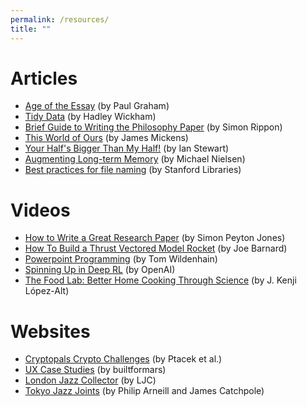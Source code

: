```yaml
---
permalink: /resources/
title: ""
---
```


# Articles
- <a href="http://www.paulgraham.com/essay.html" target="_blank">Age of the Essay</a> (by Paul Graham)
- <a href="https://vita.had.co.nz/papers/tidy-data.pdf" target="_blank">Tidy Data</a> (by Hadley Wickham)
- <a href="https://philosophy.fas.harvard.edu/files/phildept/files/brief_guide_to_writing_philosophy_paper.pdf" target="_blank">Brief Guide to Writing the Philosophy Paper</a> (by Simon Rippon)
- <a href="https://www.usenix.org/system/files/1401_08-12_mickens.pdf" target="_blank">This World of Ours</a> (by James Mickens)
- <a href="https://www.whydomath.org/Reading_Room_Material/ian_stewart/yourhalf.html" target="_blank">Your Half's Bigger Than My Half!</a> (by Ian Stewart)
- <a href="http://augmentingcognition.com/ltm.html" target="_blank">Augmenting Long-term Memory</a> (by Michael Nielsen)
- <a href="https://library.stanford.edu/research/data-management-services/data-best-practices/best-practices-file-naming" target="_blank">Best practices for file naming</a> (by Stanford Libraries)

# Videos
- <a href="https://www.microsoft.com/en-us/research/academic-program/write-great-research-paper/" target="_blank">How to Write a Great Research Paper</a> (by Simon Peyton Jones)
- <a href="https://youtu.be/4cw9K9yuIyU" target="_blank">How To Build a Thrust Vectored Model Rocket</a> (by Joe Barnard)
- <a href="https://youtu.be/_3loq22TxSc" target="_blank">Powerpoint Programming</a> (by Tom Wildenhain)
- <a href="https://youtu.be/fdY7dt3ijgY" target="_blank">Spinning Up in Deep RL</a> (by OpenAI)
- <a href="https://youtu.be/Lk_IKBPkGSg" target="_blank">The Food Lab: Better Home Cooking Through Science</a> (by J. Kenji López-Alt)

# Websites
- <a href="https://cryptopals.com/" target="_blank">Cryptopals Crypto Challenges</a> (by Ptacek et al.)
- <a href="https://builtformars.co.uk/" target="_blank">UX Case Studies</a> (by builtformars)
- <a href="https://londonjazzcollector.wordpress.com/" target="_blank">London Jazz Collector</a> (by LJC)
- <a href="https://www.tokyojazzjoints.com/" target="_blank">Tokyo Jazz Joints</a> (by Philip Arneill and James Catchpole)